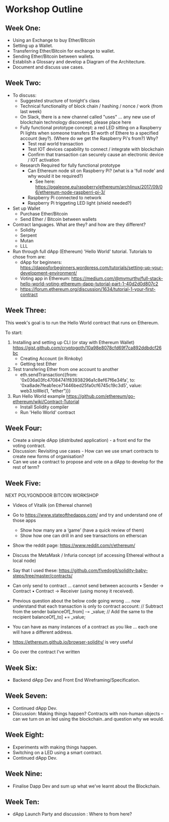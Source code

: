 # Workshop Outline

## Week One:

- Using an Exchange to buy Ether/Bitcoin
- Setting up a Wallet.
- Transferring Ether/Bitcoin for exchange to wallet.
- Sending Ether/Bitcoin between wallets.
- Establish a Glossary and develop a Diagram of the Architecture.
- Document and discuss use cases.

## Week Two:

* To discuss:
  * Suggested structure of tonight's class
  * Technical functionality of block chain / hashing / nonce / work (from last week)
  * On Slack, there is a new channel called "uses" ... any new use of blockchain technology discovered, please place here
  * Fully functional prototype concept: a red LED sitting on a Raspberry Pi lights when someone transfers $1 worth of Ethere to a specified account (key?). (Where do we get the Raspberry Pi's from?) Why?
    * Test real world transaction
    * Test IOT devices capability to connect / integrate with blockchain
    * Confirm that transaction can securely cause an electronic device / IOT activation
  * Research Required for fully functional prototype
    * Can Ethereum node sit on Raspberry Pi? (what is a 'full node' and why would it be required?)
      * See here: https://pgaleone.eu/raspberry/ethereum/archlinux/2017/09/06/ethereum-node-raspberri-pi-3/
    * Raspberry Pi connected to network
    * Raspberry Pi triggeting LED light (shield needed?)
* Set up Wallet
  * Purchase Ether/Bitcoin
  * Send Ether / Bitcoin between wallets
* Contract languages. What are they? and how are they different?
  * Solidity
  * Serpent
  * Mutan
  * LLL
* Run through full dApp (Ethereum) 'Hello World' tutorial. Tutorials to chose from are:
  * dApp for beginners: https://dappsforbeginners.wordpress.com/tutorials/setting-up-your-development-environment/
  * Voting app in Ethereum: https://medium.com/@mvmurthy/full-stack-hello-world-voting-ethereum-dapp-tutorial-part-1-40d2d0d807c2
  * https://forum.ethereum.org/discussion/1634/tutorial-1-your-first-contract


## Week Three:

This week's goal is to run the Hello World contract that runs on Ethereum.

To start:
1) Installing and setting up CLI (or stay with Ethereum Wallet) https://gist.github.com/cryptogoth/10a98e8078cfd69f7ca892ddbdcf26bc
   * Creating Account (in Rinkoby)
   * Getting test Ether
2) Test transfering Ether from one account to another
   * eth.sendTransaction({from: '0x036a03fc47084741f83938296a1c8ef67f6e34fa', to: '0xa8ade7feab1ece71446bed25fa0cf6745c19c3d5', value: web3.toWei(1, "ether")})
3) Run Hello World example https://github.com/ethereum/go-ethereum/wiki/Contract-Tutorial
   * Install Solidity compiler
   * Run 'Hello World' contract

## Week Four:
- Create a simple dApp (distributed application) - a front end for the voting contract.
- Discussion: Revisiting use cases - How can we use smart contracts to create new forms of organisation?
- Can we use a contract to propose and vote on a dApp to develop for the rest of term?

## Week Five:

NEXT POLYGONDOOR BITCOIN WORKSHOP

- Videos of Vitalik (on Ethereal channel)

- Go to https://www.stateofthedapps.com/ and try and understand one of those apps
	- Show how many are a ‘game’ (have a quick review of them)
	- Show how one can drill in and see transactions on etherscan

- Show the reddit page: https://www.reddit.com/r/ethereum/

- Discuss the MetaMask / Infuria concept (of accessing Ethereal without a local node)

- Say that I used these: https://github.com/fivedogit/solidity-baby-steps/tree/master/contracts/

- Can only send to contract … cannot send between accounts
	•	Sender -> Contract
	•	Contract -> Receiver (using money it received).

- Previous question about the below code going wrong …. now understand that each transaction is only to contract account:
        // Subtract from the sender
        balanceOf[_from] -= _value;
        // Add the same to the recipient
        balanceOf[_to] += _value;

- You can have as many instances of a contract as you like … each one will have a different address.

- https://ethereum.github.io/browser-solidity/ is very useful

- Go over the contract I’ve written



## Week Six:

- Backend dApp Dev and Front End Wireframing/Specification.

## Week Seven:

- Continued dApp Dev.
- Discussion: Making things happen? Contracts with non-human objects – can we turn on an led using the blockchain..and question why we would.

## Week Eight:

- Experiments with making things happen.
- Switching on a LED using a smart contract.
- Continued dApp Dev.

## Week Nine:

- Finalise Dapp Dev and sum up what we’ve learnt about the Blockchain.

## Week Ten:

- dApp Launch Party and discussion : Where to from here?
